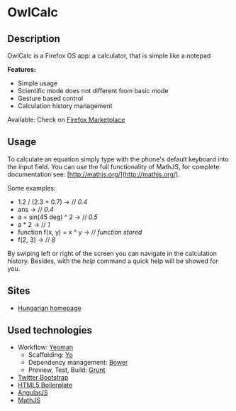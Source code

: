 # OwlCalc

## Description

OwlCalc is a Firefox OS app: a calculator, that is simple like a notepad

**Features:**

* Simple usage
* Scientific mode does not different from basic mode
* Gesture based control
* Calculation history management

Available: Check on [Firefox Marketplace](https://marketplace.firefox.com/app/owlcalc/)

## Usage

To calculate an equation simply type with the phone's default keyboard into the input field.
You can use the full functionality of MathJS, for complete documentation see: [http://mathjs.org/](http://mathjs.org/).

Some examples:

* 1.2 / (2.3 + 0.7) -> // *0.4*
* ans -> // *0.4*
* a = sin(45 deg) ^ 2 -> // *0.5*
* a * 2 -> // *1*
* function f(x, y) = x ^ y -> // *function stored*
* f(2, 3) -> // *8*

By swiping left or right of the screen you can navigate in the calculation history. Besides, with the *help* command a quick help will be showed for you.

## Sites

* [Hungarian homepage](http://linuxtutorialok.blogspot.hu/2013/09/owlcalc.html)

## Used technologies

* Workflow: [Yeoman](http://yeoman.io/)
	- Scaffolding: [Yo](https://github.com/yeoman/yo)
	- Dependency management: [Bower](http://bower.io/)
	- Preview, Test, Build: [Grunt](http://gruntjs.com/)
* [Twitter Bootstrap](http://getbootstrap.com/2.3.2/)
* [HTML5 Boilerplate](http://html5boilerplate.com/)
* [AngularJS](http://angularjs.org/)
* [MathJS](http://mathjs.org/)
